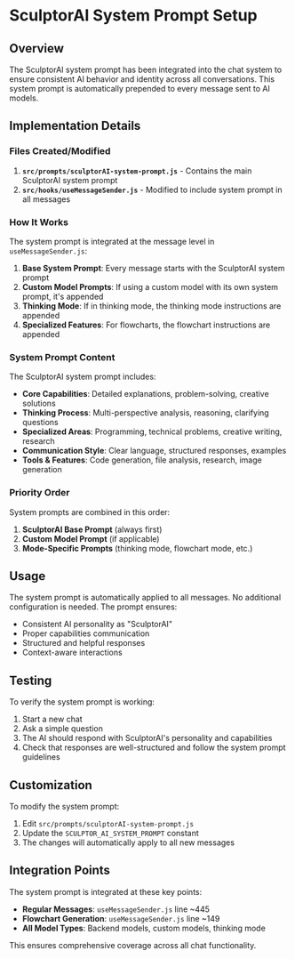 # SculptorAI System Prompt Setup

## Overview

The SculptorAI system prompt has been integrated into the chat system to ensure consistent AI behavior and identity across all conversations. This system prompt is automatically prepended to every message sent to AI models.

## Implementation Details

### Files Created/Modified

1. **`src/prompts/sculptorAI-system-prompt.js`** - Contains the main SculptorAI system prompt
2. **`src/hooks/useMessageSender.js`** - Modified to include system prompt in all messages

### How It Works

The system prompt is integrated at the message level in `useMessageSender.js`:

1. **Base System Prompt**: Every message starts with the SculptorAI system prompt
2. **Custom Model Prompts**: If using a custom model with its own system prompt, it's appended
3. **Thinking Mode**: If in thinking mode, the thinking mode instructions are appended
4. **Specialized Features**: For flowcharts, the flowchart instructions are appended

### System Prompt Content

The SculptorAI system prompt includes:

- **Core Capabilities**: Detailed explanations, problem-solving, creative solutions
- **Thinking Process**: Multi-perspective analysis, reasoning, clarifying questions
- **Specialized Areas**: Programming, technical problems, creative writing, research
- **Communication Style**: Clear language, structured responses, examples
- **Tools & Features**: Code generation, file analysis, research, image generation

### Priority Order

System prompts are combined in this order:
1. **SculptorAI Base Prompt** (always first)
2. **Custom Model Prompt** (if applicable)
3. **Mode-Specific Prompts** (thinking mode, flowchart mode, etc.)

## Usage

The system prompt is automatically applied to all messages. No additional configuration is needed. The prompt ensures:

- Consistent AI personality as "SculptorAI"
- Proper capabilities communication
- Structured and helpful responses
- Context-aware interactions

## Testing

To verify the system prompt is working:

1. Start a new chat
2. Ask a simple question
3. The AI should respond with SculptorAI's personality and capabilities
4. Check that responses are well-structured and follow the system prompt guidelines

## Customization

To modify the system prompt:

1. Edit `src/prompts/sculptorAI-system-prompt.js`
2. Update the `SCULPTOR_AI_SYSTEM_PROMPT` constant
3. The changes will automatically apply to all new messages

## Integration Points

The system prompt is integrated at these key points:

- **Regular Messages**: `useMessageSender.js` line ~445
- **Flowchart Generation**: `useMessageSender.js` line ~149
- **All Model Types**: Backend models, custom models, thinking mode

This ensures comprehensive coverage across all chat functionality. 